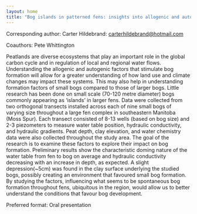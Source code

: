 ```yaml
---
layout: home
title: "Bog islands in patterned fens: insights into allogenic and autogenic factors on bog formation"
---
```



Corresponding author: Carter Hildebrand: carterhildebrand@hotmail.com

Coauthors: Pete Whittington 

Peatlands are diverse ecosystems that play an important role in the global carbon cycle and in regulation of local and regional water flows. Understanding the allogenic and autogenic factors that stimulate bog formation will allow for a greater understanding of how land use and climate changes may impact these systems. This may also help in understanding formation factors of small bogs compared to those of larger bogs. Little research has been done on small scale (70-120 metre diameter) bogs commonly appearing as ‘islands’ in larger fens. Data were collected from two orthogonal transects installed across each of nine small bogs of varying size throughout a large fen complex in southeastern Manitoba (Moss Spur). Each transect consisted of 8-13 wells (based on bog size) and 2-3 piezometers to measure water table position, hydraulic conductivity, and hydraulic gradients. Peat depth, clay elevation, and water chemistry data were also collected throughout the study area. The goal of the research is to examine these factors to explore their impact on bog formation. Preliminary results show the characteristic doming nature of the water table from fen to bog on average and hydraulic conductivity decreasing with an increase in depth, as expected. A slight depression(~5cm) was found in the clay surface underlying the studied bogs, possibly creating an environment that favoured small bog formation. By studying the factors, influencing what seems to be spontaneous bog formation throughout fens, ubiquitous in the region, would allow us to better understand the conditions that favour bog development.

Preferred format: Oral presentation
